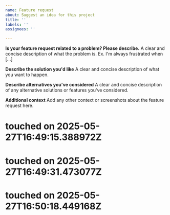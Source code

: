 ```yaml
---
name: Feature request
about: Suggest an idea for this project
title: ''
labels: ''
assignees: ''

---
```


**Is your feature request related to a problem? Please describe.**
A clear and concise description of what the problem is. Ex. I'm always frustrated when [...]

**Describe the solution you'd like**
A clear and concise description of what you want to happen.

**Describe alternatives you've considered**
A clear and concise description of any alternative solutions or features you've considered.

**Additional context**
Add any other context or screenshots about the feature request here.

# touched on 2025-05-27T16:49:15.388972Z
# touched on 2025-05-27T16:49:31.473077Z
# touched on 2025-05-27T16:50:18.449168Z